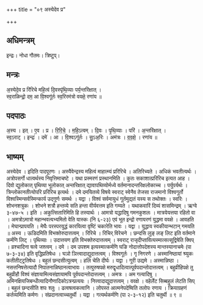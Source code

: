 +++
title = "०९ अस्येदेव प्र"

+++
## अधिमन्त्रम्
इन्द्रः। नोधा गौतमः। त्रिष्टुप्।

## मन्त्रः
अ॒स्येदे॒व प्र रि॑रिचे महि॒त्वं दि॒वस्पृ॑थि॒व्याः पर्य॒न्तरि॑क्षात् ।  
स्व॒राळिन्द्रो॒ दम॒ आ वि॒श्वगू॑र्तः स्व॒रिरम॑त्रो ववक्षे॒ रणा॑य ॥

## पदपाठः
अ॒स्य । इत् । ए॒व । प्र । रि॒रि॒चे॒ । म॒हि॒ऽत्वम् । दि॒वः । पृ॒थि॒व्याः । परि॑ । अ॒न्तरि॑क्षात् ।  
स्व॒ऽराट् । इन्द्रः॑ । दमे॑ । आ । वि॒श्वऽगू॑र्तः । सु॒ऽअ॒रिः । अम॑त्रः । व॒व॒क्षे॒ । रणा॑य ॥

## भाष्यम्
अस्येदेव । इदिति पादपूरणः । अस्यैवेन्द्रस्य महित्वं माहात्म्यं प्ररिरिचे । अतिरिच्यते । अधिकं भवतीत्यर्थः । अत्रोपसर्गो धात्वर्थस्य निवृत्तिमाचष्टे । यथा प्रस्मरणं प्रस्थानमिति । कुतः सकाशात्प्ररिरिच इत्यत आह । दिवो द्युलोकात् पृथिव्या भूलोकात् अन्तरिक्षात् द्यावापथिव्योर्मध्ये वर्तमानादन्तरिक्षलोकाच्च । पर्युपर्यर्थः । त्रिन्लोकानतीत्योपरि प्ररिरिच इत्यर्थः । दमे दमयितव्ये विषये स्वराट् स्वेनैव तेजसा राजमानो विश्वगूर्तो विश्वस्मिन्सर्वस्मिन्कार्य उद्गूर्णः समर्थः । यद्वा । विश्वं सर्वमायुधं गूर्तमुद्यतं यस्य स तथोक्तः । स्वरिः । शोभनशत्रुकः । शोभने शत्रौ हन्तव्ये सति हन्ता वीर्यवत्तम इति गम्यते । यथाकवारिं दिव्यं शासमिन्द्रम् । ऋग्वे ३-४७-५ । इति । अकुत्सितारिमिति हि तस्यार्थः । आमत्रो यद्धादिषु गमनकुशलः । मात्रयेयत्तया रहितो वा । अमत्रोऽमात्रो महान्भवत्यभ्यमितो वेति यास्कः (नि ६-२३) एवं भूत इन्द्रो रणायरणं युद्धमा ववक्षे । आवहति । मेघान्प्रापयति । मेघैः परस्परयुद्धं कारयित्वा वृष्टिं चकारेति भावः । यद्वा । युद्धाय स्वकीयान्भटान् गमयति ॥ अस्य । ऊडिदमिति विभक्तेरुदात्तत्वम् । रिरिचे । रिचिर् विरेचने । छन्दसि लुङ् लङ् लिट इति वर्तमाने कर्मणि लिट् । पृथिव्याः । उदात्तयण इति विभक्तेरुदात्तत्वम् । स्वराट् राजृदीप्तावित्यस्मात्सत्सूद्विषेति क्विप् । व्रश्चादिना षत्वे जश्त्वम् । दमे । दम उपशम इत्यस्मात्कर्मणि घङि नोदात्तोपदेशस्य मान्तस्यानाचमेः (पा ७-३-३४) इति वृद्धिप्रतिषेधः । घञो ञित्त्वादाद्युदात्तत्वम् । विश्वगूर्तः । गृ निगरणे । अस्मानिष्ठायां श्र्युकः कतीतीट्ट्रतिषेधः । बहुलं छन्दसीत्युत्वम् । हलि चेति दीर्घः । यद्वा । गूरी उद्यमे । अस्मान्निष्ठा । नसत्तनिषत्तेत्यादौ निपातनान्निष्ठानत्वाभावः । तत्पुरुषपक्षे मरुद्वृधादित्वात्पूर्वपदान्तोदात्तत्वम् । बहुव्रीहिपक्षे तु बहुव्रीहौ विश्वं संज्ञायामित्यसंज्ञायामपि पूर्वपदान्तोदात्तत्वम् । अमत्रः । अम गत्यादिषु । अमिनक्षियजिबन्धीत्यादिनौणादिकोऽत्रन्प्रत्ययः । नित्त्वादाद्युदात्तत्वम् । ववक्षे । वहेर्लेट सिब्बहुलं लेटति सिप् । बहुलं छन्दसीति शपः श्लुः । ढत्वषत्वकत्वानि । लोपस्त आत्मनेपदेष्विति तलोपः रणाय । क्रियाग्रहणं कर्तव्यमिति कर्मणः । संप्रदानत्वाच्चतुर्थी । यद्वा । गत्यर्थकर्मणि (पा २-३-१२) इति चतुर्थी ॥ ९ ॥